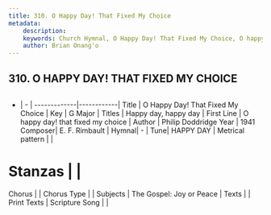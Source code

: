 ```yaml
---
title: 310. O Happy Day! That Fixed My Choice
metadata:
    description: 
    keywords: Church Hymnal, O Happy Day! That Fixed My Choice, O happy day! that fixed my choice, Happy day, happy day
    author: Brian Onang'o
---
```



## 310. O HAPPY DAY! THAT FIXED MY CHOICE

```txt

```

- |   -  |
-------------|------------|
Title | O Happy Day! That Fixed My Choice |
Key | G Major |
Titles | Happy day, happy day |
First Line | O happy day! that fixed my choice |
Author | Philip Doddridge
Year | 1941
Composer| E. F. Rimbault |
Hymnal|  - |
Tune| HAPPY DAY |
Metrical pattern | |
# Stanzas |  |
Chorus |  |
Chorus Type |  |
Subjects | The Gospel: Joy or Peace |
Texts |  |
Print Texts | 
Scripture Song |  |
  
